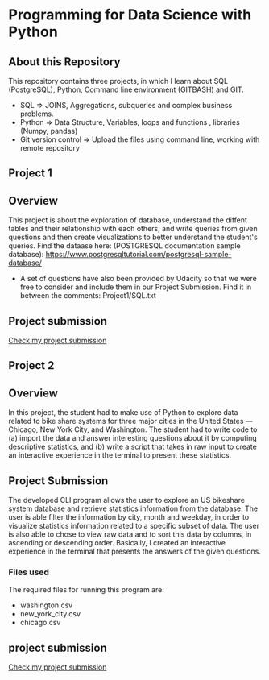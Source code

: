 # Programming for Data Science with Python
## About this Repository
This repository contains three projects, in which I learn about SQL (PostgreSQL), Python, Command line environment (GITBASH) and GIT.
* SQL => JOINS, Aggregations, subqueries and complex business problems.
* Python => Data Structure, Variables, loops and functions , libraries (Numpy, pandas)
* Git version control => Upload the files using command line, working with remote repository

## Project 1

## Overview

This project is about the exploration of database, understand the diffent tables and their relationship with each others, and write queries from given questions and then create visualizations to better understand the student's queries. Find the dataase here: (POSTGRESQL documentation sample database): https://www.postgresqltutorial.com/postgresql-sample-database/
* A set of questions have also been provided by Udacity so that we were free to consider and include them in our Project Submission. Find it in between the comments: Project1/SQL.txt

## Project submission
[Check my project submission](https://github.com/mmsoni22/Programming-for-Data-Science-with-Python/tree/main/DataScience/Project1)


## Project 2

## Overview
In this project, the student had to make use of Python to explore data related to bike share systems for three major cities in the United States — Chicago, New York City, and Washington. The student had to write code to (a) import the data and answer interesting questions about it by computing descriptive statistics, and (b) write a script that takes in raw input to create an interactive experience in the terminal to present these statistics.

## Project Submission

The developed CLI program allows the user to explore an US bikeshare system database and retrieve statistics information from the database. The user is able filter the information by city, month and weekday, in order to visualize statistics information related to a specific subset of data. The user is also able to chose to view raw data and to sort this data by columns, in ascending or descending order. Basically, I created an interactive experience in the terminal that presents the answers of the given questions.

### Files used

The required files for running this program are:

* washington.csv
* new_york_city.csv
* chicago.csv

## project submission

[Check my project submission](https://github.com/mmsoni22/Programming-for-Data-Science-with-Python/tree/main/Project%202)

